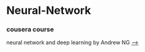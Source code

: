 # Neural-Network
### cousera course 
neural network and deep learning by Andrew NG [-->](https://www.coursera.org/learn/neural-networks-deep-learning/home/welcome)


